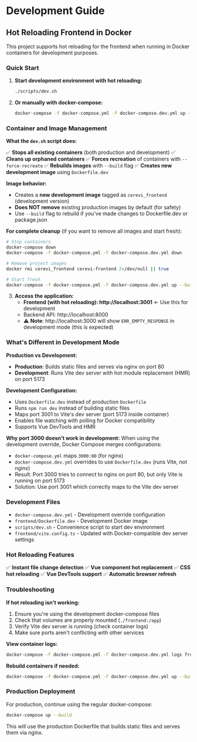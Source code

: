 # Development Guide

## Hot Reloading Frontend in Docker

This project supports hot reloading for the frontend when running in Docker containers for development purposes.

### Quick Start

1. **Start development environment with hot reloading:**
   ```bash
   ./scripts/dev.sh
   ```

2. **Or manually with docker-compose:**
   ```bash
   docker-compose -f docker-compose.yml -f docker-compose.dev.yml up --build
   ```

### Container and Image Management

**What the `dev.sh` script does:**

✅ **Stops all existing containers** (both production and development)
✅ **Cleans up orphaned containers** 
✅ **Forces recreation** of containers with `--force-recreate`
✅ **Rebuilds images** with `--build` flag
✅ **Creates new development image** using `Dockerfile.dev`

**Image behavior:**
- Creates a **new development image** tagged as `cerevi_frontend` (development version)
- **Does NOT remove** existing production images by default (for safety)
- Use `--build` flag to rebuild if you've made changes to Dockerfile.dev or package.json

**For complete cleanup** (if you want to remove all images and start fresh):
```bash
# Stop containers
docker-compose down
docker-compose -f docker-compose.yml -f docker-compose.dev.yml down

# Remove project images
docker rmi cerevi_frontend cerevi-frontend 2>/dev/null || true

# Start fresh
docker-compose -f docker-compose.yml -f docker-compose.dev.yml up --build --force-recreate
```

3. **Access the application:**
   - **Frontend (with hot reloading): http://localhost:3001** ← Use this for development
   - Backend API: http://localhost:8000
   - ⚠️ **Note**: http://localhost:3000 will show `ERR_EMPTY_RESPONSE` in development mode (this is expected)

### What's Different in Development Mode

**Production vs Development:**
- **Production**: Builds static files and serves via nginx on port 80
- **Development**: Runs Vite dev server with hot module replacement (HMR) on port 5173

**Development Configuration:**
- Uses `Dockerfile.dev` instead of production `Dockerfile`
- Runs `npm run dev` instead of building static files
- Maps port 3001 to Vite's dev server (port 5173 inside container)
- Enables file watching with polling for Docker compatibility
- Supports Vue DevTools and HMR

**Why port 3000 doesn't work in development:**
When using the development override, Docker Compose merges configurations:
- `docker-compose.yml` maps `3000:80` (for nginx)
- `docker-compose.dev.yml` overrides to use `Dockerfile.dev` (runs Vite, not nginx)
- Result: Port 3000 tries to connect to nginx on port 80, but only Vite is running on port 5173
- Solution: Use port 3001 which correctly maps to the Vite dev server

### Development Files

- `docker-compose.dev.yml` - Development override configuration
- `frontend/Dockerfile.dev` - Development Docker image
- `scripts/dev.sh` - Convenience script to start dev environment
- `frontend/vite.config.ts` - Updated with Docker-compatible dev server settings

### Hot Reloading Features

✅ **Instant file change detection**
✅ **Vue component hot replacement**
✅ **CSS hot reloading**
✅ **Vue DevTools support**
✅ **Automatic browser refresh**

### Troubleshooting

**If hot reloading isn't working:**

1. Ensure you're using the development docker-compose files
2. Check that volumes are properly mounted (`./frontend:/app`)
3. Verify Vite dev server is running (check container logs)
4. Make sure ports aren't conflicting with other services

**View container logs:**
```bash
docker-compose -f docker-compose.yml -f docker-compose.dev.yml logs frontend
```

**Rebuild containers if needed:**
```bash
docker-compose -f docker-compose.yml -f docker-compose.dev.yml up --build --force-recreate
```

### Production Deployment

For production, continue using the regular docker-compose:
```bash
docker-compose up --build
```

This will use the production Dockerfile that builds static files and serves them via nginx.
